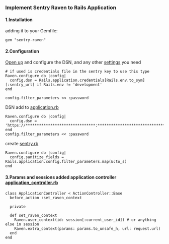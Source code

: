 ### Implement Sentry Raven to Rails Application

#### 1.Installation

adding it to your Gemfile:
```
gem "sentry-raven"
```

#### 2.Configuration

[Open up](config/application.rb) and configure the DSN, and any other [settings](https://docs.sentry.io/clients/ruby/config/) you need

```
# if used is credentials file in the sentry key to use this type
Raven.configure do |config|
  config.dsn = Rails.application.credentials[Rails.env.to_sym][:sentry_url] if Rails.env != 'development'
end

config.filter_parameters << :password
```

DSN add to [application.rb](config/application.rb)
```
Raven.configure do |config|
  config.dsn = 'https://*******************************:*******************************@sentry.io/1469301'
end
config.filter_parameters << :password
```

create [sentry.rb](config/initializers/sentry.rb) 
```
Raven.configure do |config|
  config.sanitize_fields = Rails.application.config.filter_parameters.map(&:to_s)
end
```

#### 3.Params and sessions added application controller [application_controller.rb](app/controllers/application_controller.rb)
```
class ApplicationController < ActionController::Base
  before_action :set_raven_context

  private

  def set_raven_context
    Raven.user_context(id: session[:current_user_id]) # or anything else in session
    Raven.extra_context(params: params.to_unsafe_h, url: request.url)
  end
end
```
